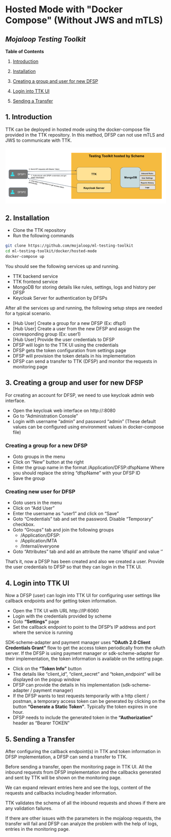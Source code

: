 # Hosted Mode with "Docker Compose" (Without JWS and mTLS)

## _Mojaloop Testing Toolkit_

**Table of Contents**

1. [Introduction](#1-introduction)

2. [Installation](#2-installation)

3. [Creating a group and user for new DFSP](#3-creating-a-group-and-user-for-new-dfsp)

4. [Login into TTK UI](#4-login-into-ttk-ui)

5. [Sending a Transfer](#5-sending-a-transfer)


## 1. Introduction

TTK can be deployed in hosted mode using the docker-compose file provided in the TTK repository. In this method, DFSP can not use mTLS and JWS to communicate with TTK.

![Hosted Mode Docker-Compose](/assets/images/hosted-mode-docker-compose-intro.png)

## 2. Installation

* Clone the TTK repository
* Run the following commands

```bash
git clone https://github.com/mojaloop/ml-testing-toolkit
cd ml-testing-toolkit/docker/hosted-mode
docker-compose up
```

You should see the following services up and running.
* TTK backend service
* TTK frontend service
* MongoDB for storing details like rules, settings, logs and history per DFSP
* Keycloak Server for authentication by DFSPs

After all the services up and running, the following setup steps are needed for a typical scenario.
* [Hub User] Create a group for a new DFSP (Ex: dfsp1)
* [Hub User] Create a user from the new DFSP and assign the corresponding group (Ex: user1)
* [Hub User] Provide the user credentials to DFSP
* DFSP will login to the TTK UI using the credentials
* DFSP gets the token configuration from settings page
* DFSP will provision the token details in his implementation
* DFSP can send a transfer to TTK (DFSP) and monitor the requests in monitoring page


## 3. Creating a group and user for new DFSP

For creating an account for DFSP, we need to use keycloak admin web interface.

* Open the keycloak web interface on http://<Host>:8080
* Go to “Administration Console”
* Login with username “admin” and password “admin” (These default values can be configured using environment values in docker-compose file)

### Creating a group for a new DFSP

* Goto groups in the menu
* Click on “New” button at the right
* Enter the group name in the format /Application/DFSP:dfspName
Where you should replace the string “dfspName” with your DFSP ID
* Save the group

### Creating new user for DFSP

* Goto users in the menu
* Click on “Add User”
* Enter the username as “user1” and click on “Save”
* Goto “Credentials” tab and set the password. Disable “Temporary” checkbox.
* Goto “Groups” tab and join the following groups
  * /Application/DFSP:<dfspName>
  * /Application/MTA
  * /Internal/everyone
* Goto “Attributes” tab and add an attribute the name ‘dfspId’ and value ‘<dfspName>’

That’s it, now a DFSP has been created and also we created a user. Provide the user credentials to DFSP so that they can login in the TTK UI.

## 4. Login into TTK UI

Now a DFSP (user) can login into TTK UI for configuring user settings like callback endpoints and for getting token information.

* Open the TTK UI with URL http://IP:6060
* Login with the credentials provided by scheme
* Goto **“Settings”** page
* Set the callback endpoint to point to the DFSP’s IP address and port where the service is running

SDK-scheme-adapter and payment manager uses **“OAuth 2.0 Client Credentials Grant”** flow to get the access token periodically from the oAuth server.
If the DFSP is using payment manager or sdk-scheme-adapter for their implementation, the token information is available on the setting page.

* Click on the **“Token Info”** button
* The details like “client_id”, “client_secret” and “token_endpoint” will be displayed on the popup window
* DFSP can provide the details in his implementation (sdk-scheme-adapter / payment manager)
* If the DFSP wants to test requests temporarily with a http client / postman, a temporary access token can be generated  by clicking on the button **“Generate a Static Token”**. Typically the token expires in one hour.
* DFSP needs to include the generated token in the **“Authorization”** header as “Bearer TOKEN”

## 5. Sending a Transfer


After configuring the callback endpoint(s) in TTK and token information in DFSP implementation, a DFSP can send a transfer to TTK.

Before sending a transfer, open the monitoring page in TTK UI. All the inbound requests from DFSP implementation and the callbacks generated and sent by TTK will be shown on the monitoring page.

We can expand relevant entries here and see the logs, content of the requests and callbacks including header information.

TTK validates the schema of all the inbound requests and shows if there are any validation failures.

If there are other issues with the parameters in the mojaloop requests, the transfer will fail and DFSP can analyze the problem with the help of logs, entries in the monitoring page.
